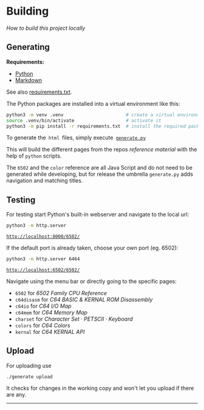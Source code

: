 
# Building

*How to build this project locally*


## Generating

**Requirements:**

-   [Python]
-   [Markdown]

See also [requirements.txt].

The Python packages are installed into a virtual environment like this:

```sh
python3 -m venv .venv                       # create a virtual environment
source .venv/bin/activate                   # activate it
python3 -m pip install -r requirements.txt  # install the required packages
```

To generate the  `html`  files, simply execute  [`generate.py`][Generate]


This will build the different pages from the repos *reference material* with the help of `python` scripts.

The `6502` and the `color` reference are all Java Script and do not need to be generated while developing, but for release the umbrella `generate.py` adds navigation and matching titles.


## Testing

For testing start Python's built-in webserver and navigate to the local url:
```sh
python3 -m http.server
```
[`http://localhost:8000/6502/`][Localhost8000]


If the default port is already taken, choose your own port (eg. 6502):

```sh
python3 -m http.server 6464
```
[`http://localhost:6502/6502/`][Localhost6464]


Navigate using the menu bar or directly going to the specific pages:

*  `6502` for _6502 Family CPU Reference_
*  `c64disasm` for _C64 BASIC & KERNAL ROM Disassembly_
*  `c64io` for _C64 I/O Map_
*  `c64mem` for _C64 Memory Map_
*  `charset` for _Character Set · PETSCII · Keyboard_
*  `colors` for _C64 Colors_
*  `kernal` for _C64 KERNAL API_


## Upload

For uploading use

```
./generate upload
```

It checks for changes in the working copy and won't let you upload if there are any.

---


<!----------------------------------------------------------------------------->

[Generate]: ../generate.py
[requirements.txt]: ../requirements.txt

[Markdown]: https://pypi.org/project/Markdown/
[Python]: https://www.python.org/

[Localhost8000]: http://localhost:8000/6502/
[Localhost6464]: http://localhost:6464/6502/
